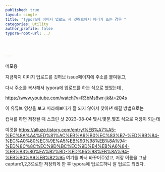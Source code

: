 ```yaml
---
published: true
layout: single
title: "Typora에 이미지 업로드 시 깃허브에서 에러가 뜨는 경우 "
categories: Utility
author_profile: false
typora-root-url: ../




---
```


메모용 



지금까지 이미지 업로드를 깃허브 issue페이지에 주소를 붙여놓고, 

다시 주소를 복사해서 typora에 업로드를 하는 식으로 했었는데 ,

https://www.youtube.com/watch?v=R3bMs8wr-jk&t=204s

이 유튜브 영상을 보고 따라해보다가 잘 되지 않아서 찾아낸 해결 방법으로는

캡쳐를 하면 저장될 때 스크린 샷 2023-08-04 몇시.몇분.몇초 식으로 저장이 되는데 

이것을 https://alluze.tistory.com/entry/%EB%A7%A5-%EC%8A%A4%ED%81%AC%EB%A6%B0%EC%83%B7-%ED%9B%84-%EC%A0%80%EC%9E%A5%EB%90%98%EB%8A%94-%ED%8C%8C%EC%9D%BC%EC%9D%B4%EB%A6%84-%EB%B3%80%EA%B2%BD-%ED%95%98%EB%8A%94-%EB%B0%A9%EB%B2%95 여기를 봐서 바꾸어주었고, 저장 이름을 그냥 capture1,2,3으로만 저장되게 한 후 typora에 업로드하니 잘 업로드 되었다. 